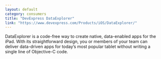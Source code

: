 ```yaml
---
layout: default
category: consumers
title: "DevExpress DataExplorer"
link: "https://www.devexpress.com/Products/iOS/DataExplorer/"
---
```

DataExplorer is a code-free way to create native, data-enabled apps for the iPad. With its straightforward design, you or members of your team can deliver data-driven apps for today’s most popular tablet without writing a single line of Objective-C code.

